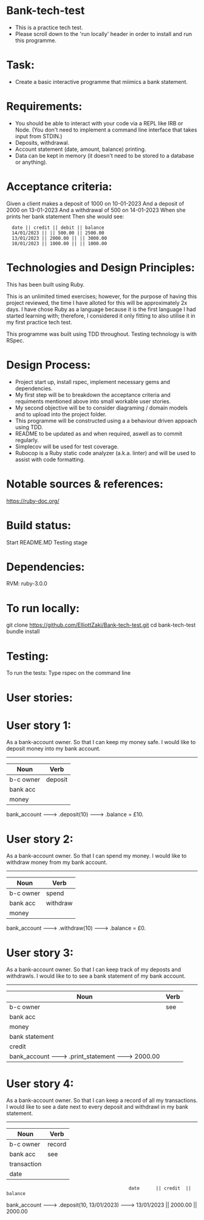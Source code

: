 Bank-tech-test
=================
- This is a practice tech test. 
- Please scroll down to the 'run locally' header in order to install and run this programme.

# Task:
- Create a basic interactive programme that miimics a bank statement.

# Requirements: 
- You should be able to interact with your code via a REPL like IRB or Node. (You don't need to implement a command line interface that takes input from STDIN.)
- Deposits, withdrawal.
- Account statement (date, amount, balance) printing.
- Data can be kept in memory (it doesn't need to be stored to a database or anything).

# Acceptance criteria:
Given a client makes a deposit of 1000 on 10-01-2023
And a deposit of 2000 on 13-01-2023
And a withdrawal of 500 on 14-01-2023
When she prints her bank statement
Then she would see:

      date || credit || debit || balance
      14/01/2023 || || 500.00 || 2500.00
      13/01/2023 || 2000.00 || || 3000.00
      10/01/2023 || 1000.00 || || 1000.00

# Technologies and Design Principles:
This has been built using Ruby. 

This is an unlimited timed exercises; however, for the purpose of having this project reviewed, the time I have alloted for this will be approximately 2x days. I have chose Ruby as a language because it is the first language I had started learning with; therefore, I considered it only fitting to also utilise it in my first practice tech test.

This programme was built using TDD throughout. Testing technology is with RSpec.

# Design Process:
- Project start up, install rspec, implement necessary gems and dependencies.
- My first step will be to breakdown the acceptance criteria and requiments mentioned above into small workable user stories. 
- My second objective will be to consider diagraming / domain models and to upload into the project folder. 
- This programme will be constructed using a a behaviour driven appoach using TDD. 
- README to be updated as and when required, aswell as to commit regularly. 
- Simplecov will be used for test coverage.
- Rubocop is a Ruby static code analyzer (a.k.a. linter) and will be used to assist with code formatting.

# Notable sources & references:
https://ruby-doc.org/

# Build status:
Start
README.MD
Testing stage

# Dependencies: 
RVM: ruby-3.0.0

# To run locally:
git clone https://github.com/ElliottZaki/Bank-tech-test.git
cd bank-tech-test
bundle install

# Testing:
To run the tests:
Type rspec on the command line


# User stories:

# User story 1:
As a bank-account owner.
So that I can keep my money safe.
I would like to deposit money into my bank account.
____________________
Noun     |  Verb
---------|----------
b-c owner| deposit
bank acc |  
money    |  

bank_account ---> .deposit(10) ---> .balance = £10.


# User story 2:
As a bank-account owner.
So that I can spend my money.
I would like to withdraw money from my bank account.
____________________
Noun     |  Verb
---------|----------
b-c owner| spend
bank acc | withdraw
money    |  

bank_account ---> .withdraw(10) ---> .balance = £0.


# User story 3:
As a bank-account owner.
So that I can keep track of my deposts and withdrawls.
I would like to to see a bank statement of my bank account.
___________________________
Noun           |  Verb
---------------|----------
b-c owner      | see
bank acc       | 
money          |  
bank statement |
                                         credit  || balance
bank_account ---> .print_statement ---> 2000.00  || 3000.00


# User story 4:
As a bank-account owner.
So that I can keep a record of all my transactions.
I would like to see a date next to every deposit and withdrawl in my bank statement.
______________________
Noun       |  Verb
-----------|----------
b-c owner  | record
bank acc   | see
transaction| 
date       |

                                                 date      || credit  || balance
bank_account ---> .deposit(10, 13/01/2023) ---> 13/01/2023 || 2000.00 || 2000.00

